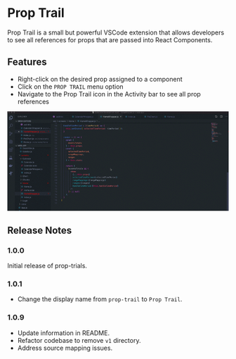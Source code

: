 # Prop Trail

Prop Trail is a small but powerful VSCode extension that allows developers to see all references for props that are passed into React Components.

## Features

* Right-click on the desired prop assigned to a component
* Click on the `PROP TRAIL` menu option
* Navigate to the Prop Trail icon in the Activity bar to see all prop references

![Demo](./demo.gif)

## Release Notes

### 1.0.0

Initial release of prop-trials.

### 1.0.1

* Change the display name from `prop-trail` to `Prop Trail`.

### 1.0.9

* Update information in README.
* Refactor codebase to remove `v1` directory.
* Address source mapping issues.
